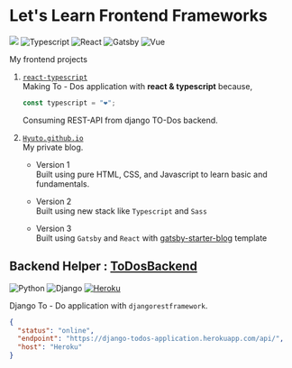 # Let's Learn Frontend Frameworks

![](https://img.shields.io/badge/Made%20with-🧡-white?style=plastic)
![Typescript](https://img.shields.io/badge/TypeScript-007ACC?style=plastic&logo=typescript&logoColor=white)
![React](https://img.shields.io/badge/React-20232A?style=plastic&logo=react&logoColor=61DAFB)
![Gatsby](https://img.shields.io/badge/Gatsby-430098?style=plastic&logo=gatsby)
![Vue](https://img.shields.io/badge/Vue-35495E?style=plastic&logo=vue.js&logoColor=4FC08D)

My frontend projects

1. [`react-typescript`](./react-typescript/README.md)<br>
   Making To - Dos application with **react & typescript** because,

   ```ts
   const typescript = "❤️";
   ```

   Consuming REST-API from django TO-Dos backend.

2. [`Hyuto.github.io`](https://github.com/Hyuto/Hyuto.github.io)<br>
   My private blog.

   - Version 1<br>
     Built using pure HTML, CSS, and Javascript to learn basic and fundamentals.

   - Version 2<br>
     Built using new stack like `Typescript` and `Sass`

   - Version 3<br>
     Built using `Gatsby` and `React` with [gatsby-starter-blog](https://github.com/gatsbyjs/gatsby-starter-blog) template

## Backend Helper : [ToDosBackend](https://github.com/Hyuto/TodosBackend)

![Python](https://img.shields.io/badge/Python-14354C?style=plastic&logo=python&logoColor=white)
![Django](https://img.shields.io/badge/Django-092E20?style=plastic&logo=django&logoColor=white)
[![Heroku](https://img.shields.io/badge/Heroku-430098?style=plastic&logo=heroku)](https://django-todos-application.herokuapp.com/api/)

Django To - Do application with `djangorestframework`.

```json
{
  "status": "online",
  "endpoint": "https://django-todos-application.herokuapp.com/api/",
  "host": "Heroku"
}
```
